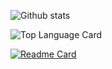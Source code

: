 

<!--
**enchanted-coder/enchanted-coder** is a ✨ _special_ ✨ repository because its `README.md` (this file) appears on your GitHub profile.

Here are some ideas to get you started:

- 🔭 I’m currently working on ...
- 🌱 I’m currently learning ...
- 👯 I’m looking to collaborate on ...
- 🤔 I’m looking for help with ...
- 💬 Ask me about ...
- 📫 How to reach me: ...
- 😄 Pronouns: ...
- ⚡ Fun fact: ...
-->

![Github stats](https://github-readme-stats.vercel.app/api?username=enchanted-coder&theme=codeSTACKr&show_icons=true&count_private=true)


![Top Language Card](https://github-readme-stats.vercel.app/api/top-langs/?username=enchanted-coder&theme=codeSTACKr&show_icons=true&count_private=true)

[![Readme Card](https://github-readme-stats.vercel.app/api/pin/?username=enchanted-coder&repo=github-readme-stats)](https://github.com/anuraghazra/github-readme-stats)

